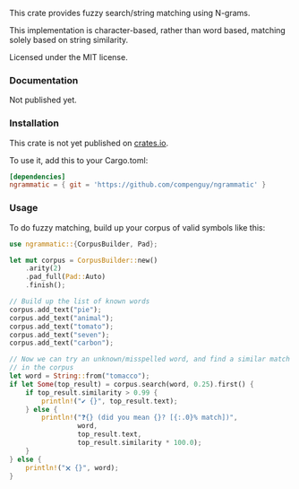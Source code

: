 This crate provides fuzzy search/string matching using N-grams.

This implementation is character-based, rather than word based,
matching solely based on string similarity.

Licensed under the MIT license.


### Documentation

Not published yet.


### Installation

This crate is not yet published on [crates.io](https://crates.io/crates/).

To use it, add this to your Cargo.toml:

```toml
[dependencies]
ngrammatic = { git = 'https://github.com/compenguy/ngrammatic' }
```

### Usage
To do fuzzy matching, build up your corpus of valid symbols like this:

```rust
use ngrammatic::{CorpusBuilder, Pad};

let mut corpus = CorpusBuilder::new()
    .arity(2)
    .pad_full(Pad::Auto)
    .finish();

// Build up the list of known words
corpus.add_text("pie");
corpus.add_text("animal");
corpus.add_text("tomato");
corpus.add_text("seven");
corpus.add_text("carbon");

// Now we can try an unknown/misspelled word, and find a similar match
// in the corpus
let word = String::from("tomacco");
if let Some(top_result) = corpus.search(word, 0.25).first() {
    if top_result.similarity > 0.99 {
        println!("✔ {}", top_result.text);
    } else {
        println!("❓{} (did you mean {}? [{:.0}% match])",
                 word,
                 top_result.text,
                 top_result.similarity * 100.0);
    }
} else {
    println!("🗙 {}", word);
}
```

